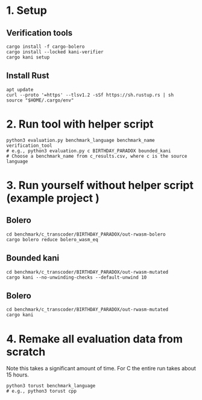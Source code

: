 # 1. Setup
## Verification tools
```
cargo install -f cargo-bolero
cargo install --locked kani-verifier
cargo kani setup
```

## Install Rust 
```
apt update
curl --proto '=https' --tlsv1.2 -sSf https://sh.rustup.rs | sh
source "$HOME/.cargo/env"
```

# 2. Run tool with helper script
```
python3 evaluation.py benchmark_language benchmark_name verification_tool
# e.g., python3 evaluation.py c BIRTHDAY_PARADOX bounded_kani
# Choose a benchmark_name from c_results.csv, where c is the source language
```

# 3. Run yourself without helper script (example project )
## Bolero
```
cd benchmark/c_transcoder/BIRTHDAY_PARADOX/out-rwasm-bolero
cargo bolero reduce bolero_wasm_eq
```
## Bounded kani
```
cd benchmark/c_transcoder/BIRTHDAY_PARADOX/out-rwasm-mutated
cargo kani --no-unwinding-checks --default-unwind 10
```
## Bolero
```
cd benchmark/c_transcoder/BIRTHDAY_PARADOX/out-rwasm-mutated
cargo kani
```

# 4. Remake all evaluation data from scratch
Note this takes a significant amount of time. For C the entire run takes about 15 hours.
```
python3 torust benchmark_language
# e.g., python3 torust cpp
```
